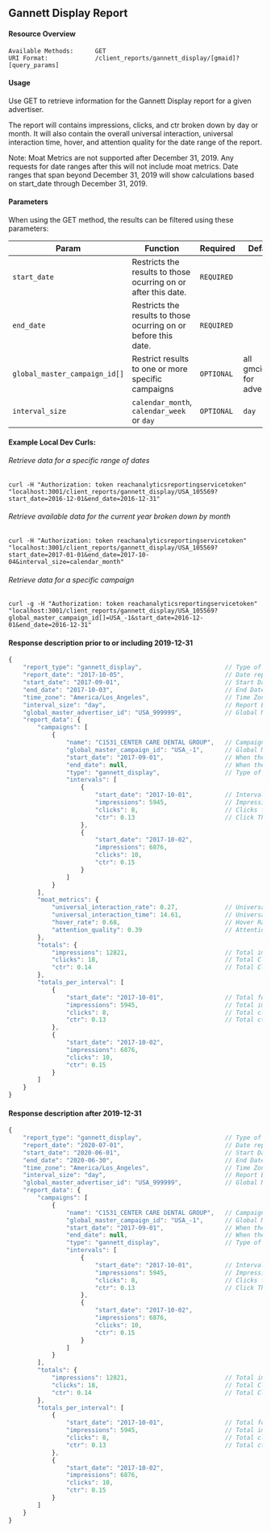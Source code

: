## Gannett Display Report

#### Resource Overview

```
Available Methods:      GET
URI Format:             /client_reports/gannett_display/[gmaid]?[query_params]
```

#### Usage
Use GET to retrieve information for the Gannett Display report for a given advertiser.

The report will contains impressions, clicks, and ctr broken down by day or month.
It will also contain the overall universal interaction, universal interaction time, hover, and attention quality for the date range of the report.

Note: Moat Metrics are not supported after December 31, 2019. Any requests for date ranges after this will not include moat metrics. Date ranges that span beyond December 31, 2019 will show calculations based on start_date through December 31, 2019.

#### Parameters

When using the GET method, the results can be filtered using these parameters:

| Param | Function | Required|Default|
|---|---|---|---|
|`start_date`|Restricts the results to those ocurring on or after this date.| `REQUIRED`||
|`end_date`|Restricts the results to those ocurring on or before this date.| `REQUIRED`||
|`global_master_campaign_id[]`|Restrict results to one or more specific campaigns| `OPTIONAL`|all gmcids for advertiser|
|`interval_size`|`calendar_month`, `calendar_week` or `day`| `OPTIONAL`|`day`|

#### Example Local Dev Curls:
###### Retrieve data for a specific range of dates
```
curl -H "Authorization: token reachanalyticsreportingservicetoken"  "localhost:3001/client_reports/gannett_display/USA_105569?start_date=2016-12-01&end_date=2016-12-31"
```
###### Retrieve available data for the current year broken down by month
```
curl -H "Authorization: token reachanalyticsreportingservicetoken"  "localhost:3001/client_reports/gannett_display/USA_105569?start_date=2017-01-01&end_date=2017-10-04&interval_size=calendar_month"
```
###### Retrieve data for a specific campaign
```
curl -g -H "Authorization: token reachanalyticsreportingservicetoken"  "localhost:3001/client_reports/gannett_display/USA_105569?global_master_campaign_id[]=USA_-1&start_date=2016-12-01&end_date=2016-12-31"
```

#### Response description prior to or including 2019-12-31
```javascript
{
    "report_type": "gannett_display",                       // Type of Report
    "report_date": "2017-10-05",                            // Date report is run
    "start_date": "2017-09-01",                             // Start Date for Report Data
    "end_date": "2017-10-03",                               // End Date for Report Data
    "time_zone": "America/Los_Angeles",                     // Time Zone
    "interval_size": "day",                                 // Report Break-down (calendar_month, calendar_week, day)
    "global_master_advertiser_id": "USA_999999",            // Global Master Advertiser ID
    "report_data": {
        "campaigns": [
            {
                "name": "C1531_CENTER CARE DENTAL GROUP",   // Campaign Name
                "global_master_campaign_id": "USA_-1",      // Global Master Campaign ID
                "start_date": "2017-09-01",                 // When the Campaign Started
                "end_date": null,                           // When the Campaign Ended
                "type": "gannett_display",                  // Type of Campaign
                "intervals": [
                    {
                        "start_date": "2017-10-01",         // Interval Start Date
                        "impressions": 5945,                // Impressions for Interval
                        "clicks": 8,                        // Clicks for Interval
                        "ctr": 0.13                         // Click Through Rate for Interval
                    },
                    {
                        "start_date": "2017-10-02",
                        "impressions": 6876,
                        "clicks": 10,
                        "ctr": 0.15
                    }
                ]
            }
        ],
        "moat_metrics": {
            "universal_interaction_rate": 0.27,             // Universal Interaction Rate
            "universal_interaction_time": 14.61,            // Universal Interaction Time
            "hover_rate": 0.68,                             // Hover Rate
            "attention_quality": 0.39                       // Attention Quality
        },
        "totals": {
            "impressions": 12821,                           // Total impressions for report
            "clicks": 18,                                   // Total Clicks for report
            "ctr": 0.14                                     // Total Click Through Rate for report
        },
        "totals_per_interval": [
            {
                "start_date": "2017-10-01",                 // Total for interval (for all campaigns)
                "impressions": 5945,                        // Total impressions for interval (for all campaigns)
                "clicks": 8,                                // Total clicks for interval (for all campaigns)
                "ctr": 0.13                                 // Total ctr for interval (for all campaigns)
            },
            {
                "start_date": "2017-10-02",
                "impressions": 6876,
                "clicks": 10,
                "ctr": 0.15
            }
        ]
    }
}
```

#### Response description after 2019-12-31
```javascript
{
    "report_type": "gannett_display",                       // Type of Report
    "report_date": "2020-07-01",                            // Date report is run
    "start_date": "2020-06-01",                             // Start Date for Report Data
    "end_date": "2020-06-30",                               // End Date for Report Data
    "time_zone": "America/Los_Angeles",                     // Time Zone
    "interval_size": "day",                                 // Report Break-down (calendar_month, calendar_week, day)
    "global_master_advertiser_id": "USA_999999",            // Global Master Advertiser ID
    "report_data": {
        "campaigns": [
            {
                "name": "C1531_CENTER CARE DENTAL GROUP",   // Campaign Name
                "global_master_campaign_id": "USA_-1",      // Global Master Campaign ID
                "start_date": "2017-09-01",                 // When the Campaign Started
                "end_date": null,                           // When the Campaign Ended
                "type": "gannett_display",                  // Type of Campaign
                "intervals": [
                    {
                        "start_date": "2017-10-01",         // Interval Start Date
                        "impressions": 5945,                // Impressions for Interval
                        "clicks": 8,                        // Clicks for Interval
                        "ctr": 0.13                         // Click Through Rate for Interval
                    },
                    {
                        "start_date": "2017-10-02",
                        "impressions": 6876,
                        "clicks": 10,
                        "ctr": 0.15
                    }
                ]
            }
        ],
        "totals": {
            "impressions": 12821,                           // Total impressions for report
            "clicks": 18,                                   // Total Clicks for report
            "ctr": 0.14                                     // Total Click Through Rate for report
        },
        "totals_per_interval": [
            {
                "start_date": "2017-10-01",                 // Total for interval (for all campaigns)
                "impressions": 5945,                        // Total impressions for interval (for all campaigns)
                "clicks": 8,                                // Total clicks for interval (for all campaigns)
                "ctr": 0.13                                 // Total ctr for interval (for all campaigns)
            },
            {
                "start_date": "2017-10-02",
                "impressions": 6876,
                "clicks": 10,
                "ctr": 0.15
            }
        ]
    }
}
```
